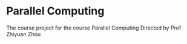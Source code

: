 # Parallel Computing

The course project for the course Parallel Computing Directed by Prof Zhiyuan Zhou

